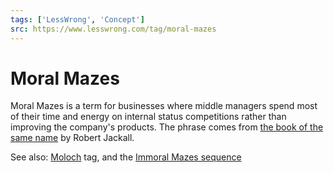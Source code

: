 ```yaml
---
tags: ['LessWrong', 'Concept']
src: https://www.lesswrong.com/tag/moral-mazes
---
```


# Moral Mazes
Moral Mazes is a term for businesses where middle managers spend most of their time and energy on internal status competitions rather than improving the company's products. The phrase comes from [the book of the same name](https://www.amazon.com/Moral-Mazes-World-Corporate-Managers/dp/0199729883) by Robert Jackall.

See also: [Moloch](https://www.lesswrong.com/tag/moloch) tag, and the [Immoral Mazes sequence](https://www.lesswrong.com/s/kNANcHLNtJt5qeuSS)

